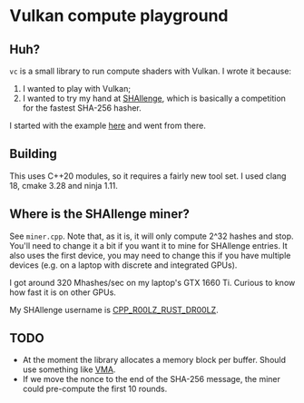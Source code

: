 # Vulkan compute playground

## Huh?

`vc` is a small library to run compute shaders with Vulkan. I wrote it because:

1. I wanted to play with Vulkan;
2. I wanted to try my hand at [SHAllenge](https://shallenge.quirino.net/), which is basically a competition for the fastest SHA-256 hasher.

I started with the example [here](https://www.neilhenning.dev/posts/a-simple-vulkan-compute-example/) and went from there.

## Building

This uses C++20 modules, so it requires a fairly new tool set. I used clang 18, cmake 3.28 and ninja 1.11.

## Where is the SHAllenge miner?

See `miner.cpp`. Note that, as it is, it will only compute 2^32 hashes and stop. You'll need to change it a bit if you want it to mine for SHAllenge entries. It also uses the first device, you may need to change this if you have multiple devices (e.g. on a laptop with discrete and integrated GPUs).

I got around 320 Mhashes/sec on my laptop's GTX 1660 Ti. Curious to know how fast it is on other GPUs.

My SHAllenge username is [CPP_R00LZ_RUST_DR00LZ](https://shallenge.quirino.net/username?username=CPP_R00LZ_RUST_DR00LZ).

## TODO

* At the moment the library allocates a memory block per buffer. Should use something like [VMA](https://github.com/GPUOpen-LibrariesAndSDKs/VulkanMemoryAllocator).
* If we move the nonce to the end of the SHA-256 message, the miner could pre-compute the first 10 rounds.
